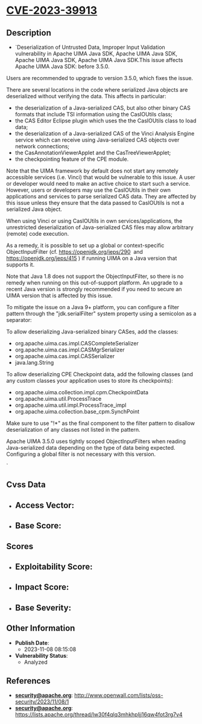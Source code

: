 
# [CVE-2023-39913](http://www.openwall.com/lists/oss-security/2023/11/08/1)

## Description

- `Deserialization of Untrusted Data, Improper Input Validation vulnerability in Apache UIMA Java SDK, Apache UIMA Java SDK, Apache UIMA Java SDK, Apache UIMA Java SDK.This issue affects Apache UIMA Java SDK: before 3.5.0.

Users are recommended to upgrade to version 3.5.0, which fixes the issue.

There are several locations in the code where serialized Java objects are deserialized without verifying the data. This affects in particular:
  *  the deserialization of a Java-serialized CAS, but also other binary CAS formats that include TSI information using the CasIOUtils class;
  *  the CAS Editor Eclipse plugin which uses the the CasIOUtils class to load data;
  *  the deserialization of a Java-serialized CAS of the Vinci Analysis Engine service which can receive using Java-serialized CAS objects over network connections;
  *  the CasAnnotationViewerApplet and the CasTreeViewerApplet;
  *  the checkpointing feature of the CPE module.

Note that the UIMA framework by default does not start any remotely accessible services (i.e. Vinci) that would be vulnerable to this issue. A user or developer would need to make an active choice to start such a service. However, users or developers may use the CasIOUtils in their own applications and services to parse serialized CAS data. They are affected by this issue unless they ensure that the data passed to CasIOUtils is not a serialized Java object.

When using Vinci or using CasIOUtils in own services/applications, the unrestricted deserialization of Java-serialized CAS files may allow arbitrary (remote) code execution.

As a remedy, it is possible to set up a global or context-specific ObjectInputFilter (cf.  https://openjdk.org/jeps/290  and  https://openjdk.org/jeps/415 ) if running UIMA on a Java version that supports it. 

Note that Java 1.8 does not support the ObjectInputFilter, so there is no remedy when running on this out-of-support platform. An upgrade to a recent Java version is strongly recommended if you need to secure an UIMA version that is affected by this issue.

To mitigate the issue on a Java 9+ platform, you can configure a filter pattern through the "jdk.serialFilter" system property using a semicolon as a separator:

To allow deserializing Java-serialized binary CASes, add the classes:
  *  org.apache.uima.cas.impl.CASCompleteSerializer
  *  org.apache.uima.cas.impl.CASMgrSerializer
  *  org.apache.uima.cas.impl.CASSerializer
  *  java.lang.String

To allow deserializing CPE Checkpoint data, add the following classes (and any custom classes your application uses to store its checkpoints):
  *  org.apache.uima.collection.impl.cpm.CheckpointData
  *  org.apache.uima.util.ProcessTrace
  *  org.apache.uima.util.impl.ProcessTrace_impl
  *  org.apache.uima.collection.base_cpm.SynchPoint

Make sure to use "!*" as the final component to the filter pattern to disallow deserialization of any classes not listed in the pattern.

Apache UIMA 3.5.0 uses tightly scoped ObjectInputFilters when reading Java-serialized data depending on the type of data being expected. Configuring a global filter is not necessary with this version.

`

## Cvss Data

- **Access Vector**:
  - 
- **Base Score**:
  - 

## Scores

- **Exploitability Score**:
  - 
- **Impact Score**:
  - 
- **Base Severity**:
  - 

## Other Information

- **Publish Date**:
  - 2023-11-08 08:15:08
- **Vulnerability Status**:
  - Analyzed

## References

- **security@apache.org**: http://www.openwall.com/lists/oss-security/2023/11/08/1
- **security@apache.org**: https://lists.apache.org/thread/lw30f4qlq3mhkhpljj16qw4fot3rg7v4
